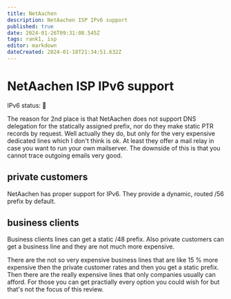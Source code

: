 ```yaml
---
title: NetAachen
description: NetAachen ISP IPv6 support
published: true
date: 2024-01-26T09:31:08.545Z
tags: rank1, isp
editor: markdown
dateCreated: 2024-01-18T21:34:51.632Z
---
```


# NetAachen ISP IPv6 support

IPv6 status: :2nd_place_medal:

The reason for 2nd place is that NetAachen does not support DNS delegation for the statically assigned prefix, nor do they make static PTR records by request. Well actually they do, but only for the very expensive dedicated lines which I don't think is ok.
At least they offer a mail relay in case you want to run your own mailserver. The downside of this is that you cannot trace outgoing emails very good.

## private customers
NetAachen has proper support for IPv6. They provide a dynamic, routed /56 prefix by default.

## business clients
Business clients lines can get a static /48 prefix. Also private customers can get a business line and they are not much more expensive.

There are the not so very expensive business lines that are like 15 % more expensive then the private customer rates and then you get a static prefix. Then there are the really expensive lines that only companies usually can afford. For those you can get practially every option you could wish for but that's not the focus of this review.